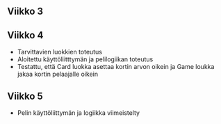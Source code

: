 ## Viikko 3

## Viikko 4
- Tarvittavien luokkien toteutus
- Aloitettu käyttöliitttymän ja pelilogiikan toteutus
- Testattu, että Card luokka asettaa kortin arvon oikein ja Game loukka jakaa kortin pelaajalle oikein

## Viikko 5
- Pelin käyttöliittymän ja logiikka viimeistelty
